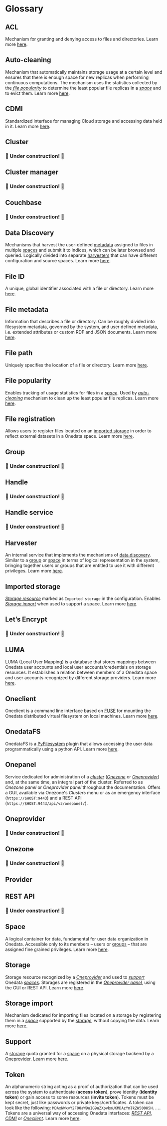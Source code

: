 # Glossary

<!-- short description of each concept with links to proper sections -->

<!-- TODO: VFS-7218 fill missing entries -->

## ACL

Mechanism for granting and denying access to files and directories.
Learn more [here][1].

## Auto-cleaning

Mechanism that automatically maintains storage usage at a certain
level and ensures that there is enough space for new replicas when performing continuous computations.
The mechanism uses the statistics collected by the
[*file popularity*][2] to determine
the least popular file replicas in a [*space*][3] and to evict them.
Learn more [here][4].

## CDMI

Standardized interface for managing Cloud storage and accessing data held in it.
Learn more [here][5].

## Cluster

### 🚧 Under construction! 🚧

## Cluster manager

### 🚧 Under construction! 🚧

## Couchbase

### 🚧 Under construction! 🚧

## Data Discovery

Mechanisms that harvest the user-defined [metadata][6] assigned to
files in multiple [spaces][3] and submit it to indices, which can be
later browsed and queried. Logically divided into separate [harvesters][7]
that can have different configuration and source spaces.
Learn more [here][8].

## File ID

A unique, global identifier associated with a file or directory.
Learn more [here][9].

## File metadata

Information that describes a file or directory. Can be roughly divided into
filesystem metadata, governed by the system, and user defined metadata, i.e.
extended attributes or custom RDF and JSON documents.
Learn more [here][10].

## File path

Uniquely specifies the location of a file or directory.
Learn more [here][11].

## File popularity

Enables tracking of usage statistics for files in a [*space*][3].
Used by [*auto-cleaning*][12] mechanism to clean up the least popular file replicas.
Learn more [here][13].

## File registration

Allows users to register files located on an [imported storage][14] in order to
reflect external datasets in a Onedata space.
Learn more [here][15].

## Group

### 🚧 Under construction! 🚧

## Handle

### 🚧 Under construction! 🚧

## Handle service

### 🚧 Under construction! 🚧

## Harvester

An internal service that implements the mechanisms of [data discovery][16].
Similar to a [group][17] or [space][3] in terms of logical representation
in the system, bringing together users or groups that are entitled to use it with
different privileges. Learn more [here][8].

## Imported storage

[*Storage resource*][18] marked as `Imported storage` in the configuration.
Enables [*Storage import*][19] when used to support a space.
Learn more [here][20].

## Let’s Encrypt

### 🚧 Under construction! 🚧

## LUMA

LUMA (Local User Mapping) is a database that stores mappings between Onedata user accounts and local user
accounts/credentials on storage resources. It establishes a relation between members of a Onedata space and user
accounts recognized by different storage providers.
Learn more [here][21].

## Oneclient

Oneclient is a command line interface based on [FUSE][22]
for mounting the Onedata distributed virtual filesystem on local machines.
Learn more [here][23].

## OnedataFS

OnedataFS is a [PyFilesystem][24] plugin that allows
accessing the user data programmatically using a python API.
Learn more [here][25].

## Onepanel

Service dedicated for administration of a [*cluster*][26] ([*Onezone*][27] or [*Oneprovider*][28]) and,
at the same time, an integral part of the cluster. Referred to as *Onezone panel* or *Oneprovider panel* throughout the documentation.
Offers a GUI, available via Onezone's *Clusters* menu or as an emergency interface (`https://$HOST:9443`)
and a REST API (`https://$HOST:9443/api/v3/onepanel/`).

## Oneprovider

### 🚧 Under construction! 🚧

<!-- TODO: VFS-7218 piece of software that is installed at a data provider site -->

## Onezone

### 🚧 Under construction! 🚧

## Provider

<!-- TODO: VFS-7218 an entity that handles physical data storage as seen by Onedata users -->

## REST API

### 🚧 Under construction! 🚧

## Space

A logical container for data, fundamental for user data organization in Onedata.
Accessible only to its members – users or [groups][17] – that are assigned
fine grained privileges. Learn more [here][29].

<!-- TODO VFS-7218 consider adding a chapter about users and linking it here -->

## Storage

Storage resource recognized by a [*Oneprovider*][28] and used to [*support*][30] Onedata [*spaces*][3].
Storages are registered in the [*Oneprovider panel*][31], using the GUI or REST API.
Learn more [here][32].

## Storage import

Mechanism dedicated for importing files located on a storage by registering them in a [*space*][3] supported by
the [*storage*][18], without copying the data.
Learn more [here][33].

## Support

A [storage][32] quota granted for
a [space][3] on a physical storage backend by a [Oneprovider][28].
Learn more [here][34].

## Token

An alphanumeric string acting as a proof of authorization that can be used
across the system to authenticate (**access token**), prove identity
(**identity token**) or gain access to some resources (**invite token**). Tokens
must be kept secret, just like passwords or private keys/certificates. A token
can look like the following: `MDAxNWxvY2F00aW9uIG9uZXpvbmUKMDAzYmlkZW500H5H...`.
Tokens are a universal way of accessing Onedata interfaces: [*REST API*][35],
[*CDMI*][36] or [*Oneclient*][37]. Learn more [here][38].

<!-- references -->

[1]: user-guide/data.md#access-control-lists

[2]: #file-popularity

[3]: #space

[4]: admin-guide/oneprovider/configuration/auto-cleaning.md

[5]: user-guide/cdmi.md

[6]: #file-metadata

[7]: #harvester

[8]: user-guide/data-discovery.md

[9]: user-guide/data.md#file-id

[10]: user-guide/metadata.md

[11]: user-guide/data.md#file-path

[12]: #auto-cleaning

[13]: admin-guide/oneprovider/configuration/file-popularity.md

[14]: #imported-storage

[15]: user-guide/file-registration.md

[16]: #data-discovery

[17]: #group

[18]: #storage

[19]: #storage-import

[20]: admin-guide/oneprovider/configuration/storage-backends.md#imported-storage

[21]: admin-guide/oneprovider/configuration/luma.md

[22]: https://github.com/libfuse/libfuse

[23]: user-guide/oneclient.md

[24]: https://www.pyfilesystem.org/

[25]: user-guide/onedatafs.md

[26]: #cluster

[27]: #onezone

[28]: #oneprovider

[29]: user-guide/spaces.md

[30]: #support

[31]: #onepanel

[32]: admin-guide/oneprovider/configuration/storage-backends.md

[33]: admin-guide/oneprovider/configuration/storage-import.md

[34]: user-guide/spaces.md#space-support

[35]: #rest-api

[36]: #cdmi

[37]: #oneclient

[38]: user-guide/tokens.md
